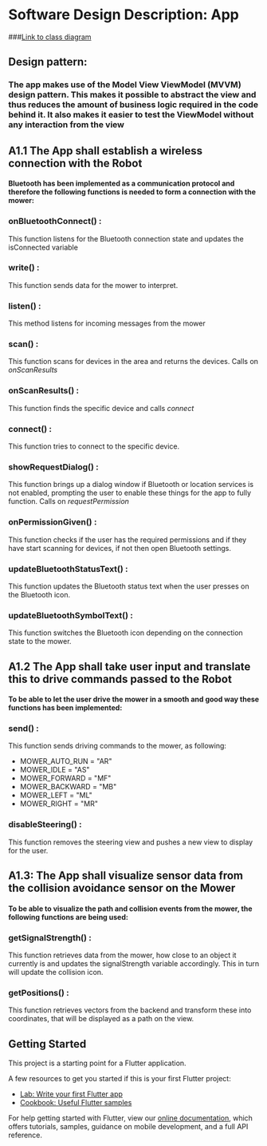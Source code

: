 # **Software Design Description: App**

###[Link to class diagram](https://drive.google.com/file/d/1bJgkpCA02XR1QgMH_F5UQLhQh8izsuSE/view?usp=sharing )
## Design pattern:
### The app makes use of the Model View ViewModel (MVVM) design pattern. This makes it possible to abstract the view and thus reduces the amount of business logic required in the code behind it. It also makes it easier to test the ViewModel without any interaction from the view  

## A1.1 The App shall establish a wireless connection with the Robot

#### Bluetooth has been implemented as a communication protocol and therefore the following functions is needed to form a connection with the mower: 

### onBluetoothConnect() :
This function listens for the Bluetooth connection state and updates the isConnected variable 

### write() :  
This function sends data for the mower to interpret. 

### listen() : 
This method listens for incoming messages from the mower 

### scan() : 
This function scans for devices in the area and returns the devices. Calls on *onScanResults*

### onScanResults() : 
This function finds the specific device and calls *connect*

### connect() : 
This function tries to connect to the specific device. 

### showRequestDialog() : 
This function brings up a dialog window if Bluetooth or location services is not enabled, prompting the user to enable these things for the app to fully function. Calls on  *requestPermission*

### onPermissionGiven() : 
This function checks if the user has the required permissions and if they have start scanning for devices, if not then open Bluetooth settings. 

### updateBluetoothStatusText() : 
This function updates the Bluetooth status text when the user presses on the Bluetooth icon.  

### updateBluetoothSymbolText() : 
This function switches the Bluetooth icon depending on the connection state to the mower. 

## A1.2 The App shall take user input and translate this to drive commands passed to the Robot
#### To be able to let the user drive the mower in a smooth and good way these functions has been implemented: 

### send() : 
This function sends driving commands to the mower, as following: 
* MOWER_AUTO_RUN = "AR"
* MOWER_IDLE = "AS"
* MOWER_FORWARD = "MF"
* MOWER_BACKWARD = "MB"
* MOWER_LEFT = "ML"
* MOWER_RIGHT = "MR"

### disableSteering() : 
This function removes the steering view and pushes a new view to display for the user.  

## A1.3: The App shall visualize sensor data from the collision avoidance sensor on the Mower

#### To be able to visualize the path and collision events from the mower, the following functions are being used: 

### getSignalStrength() : 
This function retrieves data from the mower, how close to an object it currently is and updates the signalStrength variable accordingly. This in turn will update the collision icon. 

### getPositions() :  
This function retrieves vectors from the backend and transform these into coordinates, that will be displayed as a path on the view. 


## Getting Started

This project is a starting point for a Flutter application.

A few resources to get you started if this is your first Flutter project:

- [Lab: Write your first Flutter app](https://flutter.dev/docs/get-started/codelab)
- [Cookbook: Useful Flutter samples](https://flutter.dev/docs/cookbook)

For help getting started with Flutter, view our
[online documentation](https://flutter.dev/docs), which offers tutorials,
samples, guidance on mobile development, and a full API reference.
